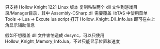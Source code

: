 只支持 Hollow Knight 1221 Linux 版本
复制粘贴两个 dll 文件到游戏目录/Manager目录，其中 Assembly-CSharp.dll 需要覆盖
libTAS 中使用菜单 Tools -> Lua -> Excute lua script 打开 Hollow_Knight_Dll_Info.lua 即可在右上角显示辅助信息

假如不想覆盖 dll 文件害怕造成 desync，可以只使用 Hollow_Knight_Memory_Info.lua，不过只能显示位置和速度
